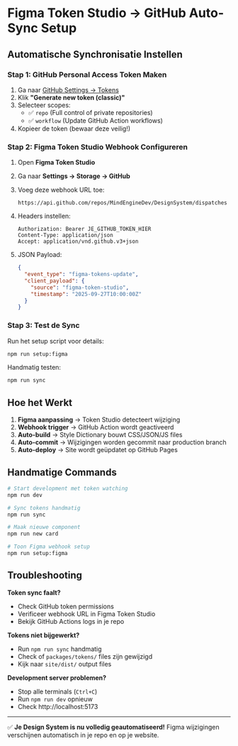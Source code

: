 # Figma Token Studio → GitHub Auto-Sync Setup

## Automatische Synchronisatie Instellen

### Stap 1: GitHub Personal Access Token Maken

1. Ga naar [GitHub Settings → Tokens](https://github.com/settings/tokens)
2. Klik **"Generate new token (classic)"**
3. Selecteer scopes:
   - ✅ `repo` (Full control of private repositories)
   - ✅ `workflow` (Update GitHub Action workflows)
4. Kopieer de token (bewaar deze veilig!)

### Stap 2: Figma Token Studio Webhook Configureren

1. Open **Figma Token Studio**
2. Ga naar **Settings → Storage → GitHub**
3. Voeg deze webhook URL toe:
   ```
   https://api.github.com/repos/MindEngineDev/DesignSystem/dispatches
   ```

4. Headers instellen:
   ```
   Authorization: Bearer JE_GITHUB_TOKEN_HIER
   Content-Type: application/json
   Accept: application/vnd.github.v3+json
   ```

5. JSON Payload:
   ```json
   {
     "event_type": "figma-tokens-update",
     "client_payload": {
       "source": "figma-token-studio",
       "timestamp": "2025-09-27T10:00:00Z"
     }
   }
   ```

### Stap 3: Test de Sync

Run het setup script voor details:
```bash
npm run setup:figma
```

Handmatig testen:
```bash
npm run sync
```

## Hoe het Werkt

1. **Figma aanpassing** → Token Studio detecteert wijziging
2. **Webhook trigger** → GitHub Action wordt geactiveerd  
3. **Auto-build** → Style Dictionary bouwt CSS/JSON/JS files
4. **Auto-commit** → Wijzigingen worden gecommit naar production branch
5. **Auto-deploy** → Site wordt geüpdatet op GitHub Pages

## Handmatige Commands

```bash
# Start development met token watching
npm run dev

# Sync tokens handmatig
npm run sync

# Maak nieuwe component
npm run new card

# Toon Figma webhook setup
npm run setup:figma
```

## Troubleshooting

**Token sync faalt?**
- Check GitHub token permissions
- Verificeer webhook URL in Figma Token Studio
- Bekijk GitHub Actions logs in je repo

**Tokens niet bijgewerkt?**
- Run `npm run sync` handmatig
- Check of `packages/tokens/` files zijn gewijzigd
- Kijk naar `site/dist/` output files

**Development server problemen?**
- Stop alle terminals (`Ctrl+C`)
- Run `npm run dev` opnieuw
- Check http://localhost:5173

---

✅ **Je Design System is nu volledig geautomatiseerd!** 
Figma wijzigingen verschijnen automatisch in je repo en op je website.